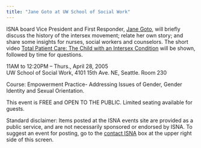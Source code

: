 ```yaml
---
title: "Jane Goto at UW School of Social Work"
---
```


<p><span class="caps">ISNA</span> board Vice President and First Responder, <a href="/about/goto">Jane Goto</a>, will briefly discuss the history of the intersex movement; relate her own story; and share some insights for nurses, social workers and counselors. The short video <a href="/videos/total%5C_patient%5C_care">Total Patient Care: The Child with an Intersex Condition</a> will be shown, followed by time for questions.  </p>

<p>11AM to 12:20PM &#8211; Thurs., April 28, 2005  <br />
UW School of Social Work, 4101 15th Ave. NE, Seattle. Room 230  </p>

<p>Course: Empowerment Practice- Addressing Issues of Gender, Gender Identity and Sexual Orientation.  </p>

<p>This event is <span class="caps">FREE</span> and <span class="caps">OPEN</span> TO <span class="caps">THE</span> <span class="caps">PUBLIC</span>. Limited seating available for guests.  </p>

<p>Standard disclaimer: Items posted at the <span class="caps">ISNA</span> events site are provided as a public service, and are not necessarily sponsored or endorsed by <span class="caps">ISNA</span>. To suggest an event for posting, go to the <a href="/about/contact">contact <span class="caps">ISNA</span></a> box at the upper right side of this screen.</p>